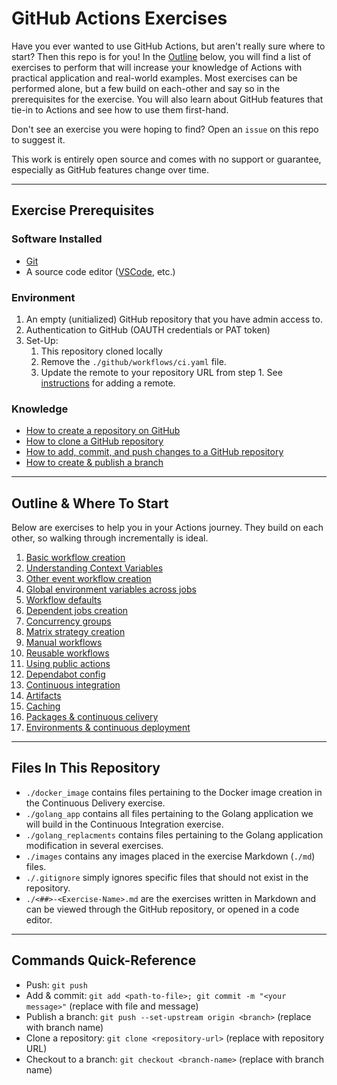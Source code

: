 # GitHub Actions Exercises
Have you ever wanted to use GitHub Actions, but aren't really sure where to start? Then this repo is for you! In the [Outline](#outline) below, you will find a list of exercises to perform that will increase your knowledge of Actions with practical application and real-world examples. Most exercises can be performed alone, but a few build on each-other and say so in the prerequisites for the exercise. You will also learn about GitHub features that tie-in to Actions and see how to use them first-hand.

Don't see an exercise you were hoping to find? Open an `issue` on this repo to suggest it.

This work is entirely open source and comes with no support or guarantee, especially as GitHub features change over time.

---

## Exercise Prerequisites

### Software Installed
- [Git](https://git-scm.com/downloads)
- A source code editor ([VSCode](https://code.visualstudio.com/download), etc.)

### Environment
1. An empty (unitialized) GitHub repository that you have admin access to.
2. Authentication to GitHub (OAUTH credentials or PAT token)
3. Set-Up:
   1. This repository cloned locally
   2. Remove the `./github/workflows/ci.yaml` file.
   3. Update the remote to your repository URL from step 1. See [instructions](https://docs.github.com/en/get-started/getting-started-with-git/managing-remote-repositories#changing-a-remote-repositorys-url) for adding a remote.

### Knowledge
- [How to create a repository on GitHub](https://docs.github.com/en/repositories/creating-and-managing-repositories/creating-a-new-repository)
- [How to clone a GitHub repository](https://docs.github.com/en/repositories/creating-and-managing-repositories/cloning-a-repository)
- [How to add, commit, and push changes to a GitHub repository](https://github.com/git-guides/git-commit)
- [How to create & publish a branch](https://github.com/git-guides/git-push)

---

## Outline & Where To Start
Below are exercises to help you in your Actions journey. They build on each other, so walking through incrementally is ideal.

1. [Basic workflow creation](./01-Basic-Workflows.md)
2. [Understanding Context Variables](./02-Understanding-Context-Variables.md)
3. [Other event workflow creation](./03-Other-Event-Workflows.md)
4. [Global environment variables across jobs](./04-Global-Environment-Variables.md)
5. [Workflow defaults](./05-Workflow-Defaults.md)
6. [Dependent jobs creation](./06-Dependent-Jobs.md)
7. [Concurrency groups](./07-Concurrency-Groups.md)
8. [Matrix strategy creation](08-Matrix-Strategy.md)
9. [Manual workflows](09-Manual-Workflow.md)
10. [Reusable workflows](./10-Reusable-Workflow.md)
11. [Using public actions](./11-Using-Actions.md)
12. [Dependabot config](./13-Dependabot-Config.md)
13. [Continuous integration](./12-Continuous-Integration.md)
14. [Artifacts](./14-Artifacts.md)
15. [Caching](./15-Caching.md)
16. [Packages & continuous celivery](./16-Packages-And-Continuous-Delivery.md)
17. [Environments & continuous deployment](./17-Environments-And-Continuous-Deployment.md)


---

## Files In This Repository
- `./docker_image` contains files pertaining to the Docker image creation in the Continuous Delivery exercise.
- `./golang_app` contains all files pertaining to the Golang application we will build in the Continuous Integration exercise.
- `./golang_replacments` contains files pertaining to the Golang application modification in several exercises.
- `./images` contains any images placed in the exercise Markdown (`./md`) files.
- `./.gitignore` simply ignores specific files that should not exist in the repository.
- `./<##>-<Exercise-Name>.md` are the exercises written in Markdown and can be viewed through the GitHub repository, or opened in a code editor.

---

## Commands Quick-Reference
- Push: `git push`
- Add & commit: `git add <path-to-file>; git commit -m "<your message>"` (replace with file and message)
- Publish a branch: `git push --set-upstream origin <branch>` (replace with branch name)
- Clone a repository: `git clone <repository-url>` (replace with repository URL)
- Checkout to a branch: `git checkout <branch-name>` (replace with branch name)
